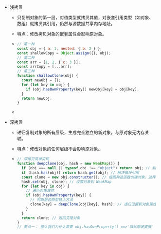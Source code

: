 - 浅拷贝

  - 只复制对象的第一层，对值类型就拷贝其值，对嵌套引用类型（如对象、数组）就拷贝其引用，仍然与源数据共享内存地址。

  - 特点：修改拷贝对象的嵌套属性会影响原对象。

  - ```js
    // 第一种
    const obj = { a: 1, nested: { b: 2 } };
    const shallowCopy = Object.assign({}, obj);
    // 第二种
    const arr = [1, 2, { c: 3 }];
    const arrCopy = [...arr];
    // 第三种
    function shallowClone(obj) {
      const newObj = {};
      for (let key in obj) {
        if (obj.hasOwnProperty(key)) newObj[key] = obj[key];
      }
      return newObj;
    }
    ```

  -

- 深拷贝

  - 递归复制对象的所有层级，生成完全独立的新对象，与原对象无内存关联。

  - 特点：修改对象的任何层级不会影响原对象。

  - ```js
    // 深拷贝简单实现
    function deepClone(obj, hash = new WeakMap()) {
      if (obj === null || typeof obj !== "object") return obj; // 判断对象类型
      if (hash.has(obj)) return hash.get(obj); // 解决循环引用
      const clone = new obj.constructor(); // 根据构造函数创建对象，这样就不需要判断了
      hash.set(obj, clone); // 设置对象到 WeakMap
      for (let key in obj) {
        // 遍历对象属性
        if (obj.hasOwnProperty(key)) {
          // 判断是否原型链上方法
          clone[key] = deepClone(obj[key], hash); // 递归设置新对象属性
        }
      }
      return clone; // 返回克隆对象
    }
    // 要点一： 那么我们为什么需要 obj.hasOwnProperty() ==>'嗨丝哦坡婆挺' ？ 因为要区分，自身属性与继承属性，避免原型链污染
    ```

